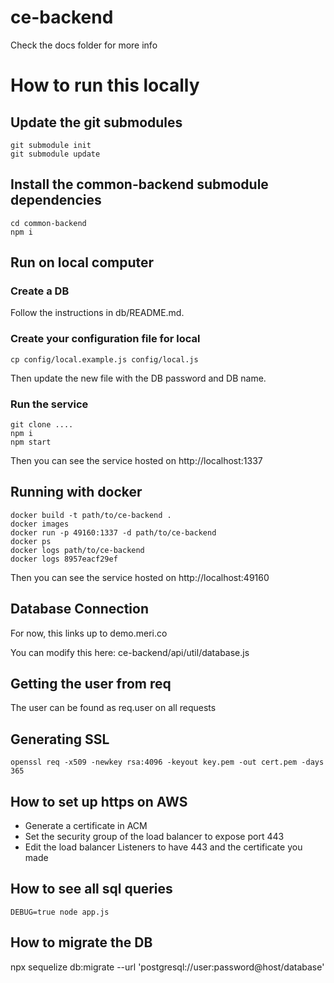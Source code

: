 # ce-backend

Check the docs folder for more info

# How to run this locally

## Update the git submodules

```
git submodule init
git submodule update
```

## Install the common-backend submodule dependencies

```
cd common-backend
npm i
```

## Run on local computer

### Create a DB

Follow the instructions in db/README.md.

### Create your configuration file for local

`cp config/local.example.js config/local.js`

Then update the new file with the DB password and DB name.

### Run the service

```
git clone ....
npm i
npm start
```

Then you can see the service hosted on http://localhost:1337

## Running with docker

```
docker build -t path/to/ce-backend .
docker images
docker run -p 49160:1337 -d path/to/ce-backend
docker ps
docker logs path/to/ce-backend
docker logs 8957eacf29ef
```

Then you can see the service hosted on http://localhost:49160

## Database Connection

For now, this links up to demo.meri.co

You can modify this here: ce-backend/api/util/database.js

## Getting the user from req

The user can be found as req.user on all requests

## Generating SSL

`openssl req -x509 -newkey rsa:4096 -keyout key.pem -out cert.pem -days 365`

## How to set up https on AWS

- Generate a certificate in ACM
- Set the security group of the load balancer to expose port 443
- Edit the load balancer Listeners to have 443 and the certificate you made

## How to see all sql queries

`DEBUG=true node app.js`

## How to migrate the DB

npx sequelize db:migrate --url 'postgresql://user:password@host/database'
